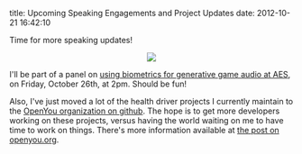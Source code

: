 title: Upcoming Speaking Engagements and Project Updates
date: 2012-10-21 16:42:10


Time for more speaking updates! 

<CENTER><IMG SRC='http://images.nonpolynomial.com/nonpolynomial.com/blog/2012-10-21-updates-and-speaking/aes2012.jpg' /></CENTER>

I'll be part of a panel on
[using biometrics for generative game audio at AES][1], on Friday,
October 26th, at 2pm. Should be fun!

Also, I've just moved a lot of the health driver projects I currently
maintain to the [OpenYou organization on github][2]. The hope is to
get more developers working on these projects, versus having the world
waiting on me to have time to work on things. There's more information
available at [the post on openyou.org][3].

[1]: http://www.aes.org/events/133/gameaudio/?ID=3261
[2]: http://www.github.com/openyou
[3]: http://www.openyou.org/2012/10/21/openyou-github-org/
